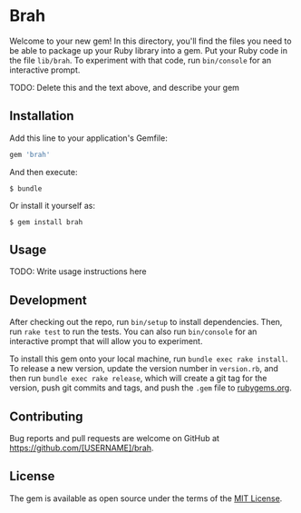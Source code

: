 # Brah

Welcome to your new gem! In this directory, you'll find the files you need to be able to package up your Ruby library into a gem. Put your Ruby code in the file `lib/brah`. To experiment with that code, run `bin/console` for an interactive prompt.

TODO: Delete this and the text above, and describe your gem

## Installation

Add this line to your application's Gemfile:

```ruby
gem 'brah'
```

And then execute:

    $ bundle

Or install it yourself as:

    $ gem install brah

## Usage

TODO: Write usage instructions here

## Development

After checking out the repo, run `bin/setup` to install dependencies. Then, run `rake test` to run the tests. You can also run `bin/console` for an interactive prompt that will allow you to experiment.

To install this gem onto your local machine, run `bundle exec rake install`. To release a new version, update the version number in `version.rb`, and then run `bundle exec rake release`, which will create a git tag for the version, push git commits and tags, and push the `.gem` file to [rubygems.org](https://rubygems.org).

## Contributing

Bug reports and pull requests are welcome on GitHub at https://github.com/[USERNAME]/brah.


## License

The gem is available as open source under the terms of the [MIT License](http://opensource.org/licenses/MIT).

